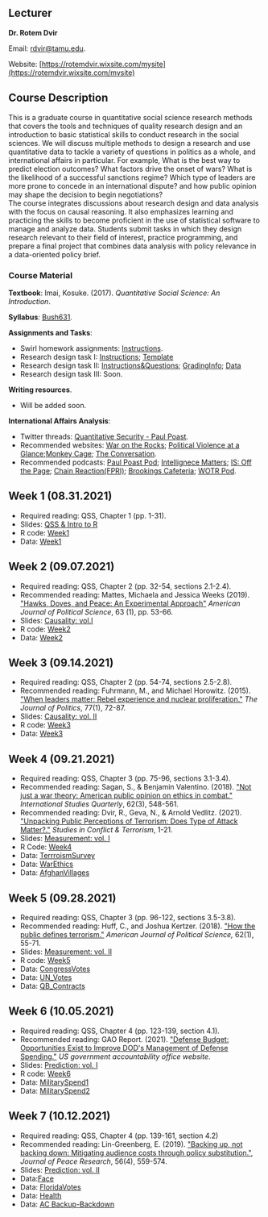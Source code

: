 ## Lecturer

**Dr. Rotem Dvir** 

Email: [rdvir@tamu.edu](rdvir@tamu.edu). 

Website: [https://rotemdvir.wixsite.com/mysite](https://rotemdvir.wixsite.com/mysite)

## Course Description

This is a graduate course in quantitative social science research methods that covers the tools and techniques of quality research design and an introduction to basic statistical skills to conduct research in the social sciences. We will discuss multiple methods to design a research and use quantitative data to tackle a variety of questions in politics as a whole, and international affairs in particular. For example, What is the best way to predict election outcomes? What factors drive the onset of wars? What is the likelihood of a successful sanctions regime? Which type of leaders are more prone to concede in an international dispute? and how public opinion may shape the decision to begin negotiations?  
The course integrates discussions about research design and data analysis with the focus on causal reasoning. It also emphasizes learning and practicing the skills to become proficient in the use of statistical software to manage and analyze data. Students submit tasks in which they design research relevant to their field of interest, practice programming, and prepare a final project that combines data analysis with policy relevance in a data-oriented policy brief.

### Course Material

**Textbook**: Imai, Kosuke. (2017). *Quantitative Social Science: An Introduction*.  

**Syllabus**: [Bush631](BUSH_Syllabus.pdf). 

**Assignments and Tasks**:  

  - Swirl homework assignments: [Instructions](Fall2021_Tasks/Swirl.pdf).
  - Research design task I: [Instructions](Fall2021_Tasks/Task1_Inst.pdf); [Template](Fall2021_Tasks/Experiment_Template.docx)
  - Research design task II: [Instructions&Questions](Fall2021_Tasks/Task2_Inst.pdf); [GradingInfo](Fall2021_Tasks/Task2_Rub.pdf); [Data](Fall2021_Tasks/leaders.csv)
  - Research design task III: Soon.  

**Writing resources**. 

  - Will be added soon.

**International Affairs Analysis**:  

  - Twitter threads: [Quantitative Security - Paul Poast](http://www.paulpoast.com/quantitative-security-threads/4594675941).
  - Recommended websites: [War on the Rocks](https://warontherocks.com); [Political Violence at a Glance](https://politicalviolenceataglance.org);[Monkey Cage](https://monkeycagetopicguides.org); [The Conversation](https://theconversation.com/us).
  - Recommended podcasts: [Paul Poast Pod](https://open.spotify.com/show/57N2HMfcYw3coHTPv1lYw7); [Intellignece Matters](https://podbay.fm/p/intelligence-matters); [IS: Off the Page](https://www.belfercenter.org/OffthePage); [Chain Reaction(FPRI)](https://www.fpri.org/multimedia/chain-reaction/); [Brookings Cafeteria](https://www.brookings.edu/series/brookings-cafeteria-podcast/); [WOTR Pod](https://warontherocks.com/category/podcasts/war-on-the-rocks/).  

## Week 1 (08.31.2021) 

  - Required reading: QSS, Chapter 1 (pp. 1-31).
  - Slides: [QSS & Intro to R](Content/wk1_slides.pdf)
  - R code: [Week1](Code/Week1/Code_week1.R)
  - Data: [Week1](Data/Week1/ags.xlsx)


## Week 2 (09.07.2021) 

  - Required reading: QSS, Chapter 2 (pp. 32-54, sections 2.1-2.4).
  - Recommended reading: Mattes, Michaela and Jessica Weeks (2019). ["Hawks, Doves, and Peace: An Experimental Approach"](https://doi.org/10.1111/ajps.12392) *American Journal of Political Science*, 63 (1), pp. 53-66.
  - Slides: [Causality: vol.I](Content/wk2_slides.pdf)
  - R code: [Week2](Code/Week2/Code_week2.R)
  - Data: [Week2](Data/Week2/MattesWeeksEdit.dta)


## Week 3 (09.14.2021)  

  - Required reading: QSS, Chapter 2 (pp. 54-74, sections 2.5-2.8).
  - Recommended reading: Fuhrmann, M., and Michael Horowitz. (2015). ["When leaders matter: Rebel experience and nuclear proliferation."](https://doi.org/10.1086/678308) *The Journal of Politics*, 77(1), 72-87.
  - Slides: [Causality: vol. II](Content/wk3_slides.pdf)
  - R code: [Week3](Code/Week3/Code_week3.R)
  - Data: [Week3](Data/Week3/RebelsDataset_FH2015.dta)


## Week 4 (09.21.2021)  

  - Required reading: QSS, Chapter 3 (pp. 75-96, sections 3.1-3.4).
  - Recommended reading: Sagan, S., & Benjamin Valentino. (2018). ["Not just a war theory: American public opinion on ethics in combat."](https://doi.org/10.1093/isq/sqy033) *International Studies Quarterly*, 62(3), 548-561.
  - Recommended reading: Dvir, R., Geva, N., & Arnold Vedlitz. (2021). ["Unpacking Public Perceptions of Terrorism: Does Type of Attack Matter?."](https://doi.org/10.1080/1057610X.2021.1886427) *Studies in Conflict & Terrorism*, 1-21.
  - Slides: [Measurement: vol. I](Content/wk4_slides.pdf)
  - R Code: [Week4](Code/Week4/Code_week4.R)
  - Data: [TerrroismSurvey](Data/Week4/Bush_TerrorSurvey.csv)
  - Data: [WarEthics](Data/Week4/WarEthics.dta)
  - Data: [AfghanVillages](Data/Week4/afghan-village.csv)

## Week 5 (09.28.2021)  

  - Required reading: QSS, Chapter 3 (pp. 96-122, sections 3.5-3.8).
  - Recommended reading: Huff, C., and Joshua Kertzer. (2018). ["How the public defines terrorism."](https://doi.org/10.1111/ajps.12329) *American Journal of Political Science,* 62(1), 55-71.
  - Slides: [Measurement: vol. II](Content/wk5_slides.pdf)
  - R code: [Week5](Code/Week5/Code_week5.R)
  - Data: [CongressVotes](Data/Week5/congress.csv)
  - Data: [UN_Votes](Data/Week5/unvoting.csv)
  - Data: [QB_Contracts](Data/Week5/QB_contracts.xlsx)

## Week 6 (10.05.2021)  

  - Required reading: QSS, Chapter 4 (pp. 123-139, section 4.1).
  - Recommended reading: GAO Report. (2021). ["Defense Budget: Opportunities Exist to Improve DOD's Management of Defense Spending."](https://www.gao.gov/products/gao-21-415t) *US government accountability office website*.
  - Slides: [Prediction: vol. I](Content/wk6_slides.pdf)
  - R code: [Week6](Code/Week6/Code_week6.R)
  - Data: [MilitarySpend1](Data/Week6/mil_exp.xlsx)
  - Data: [MilitarySpend2](Data/Week6/mil_exp2.xlsx)

## Week 7 (10.12.2021)  

  - Required reading: QSS, Chapter 4 (pp. 139-161, section 4.2)
  - Recommended reading: Lin-Greenberg, E. (2019). ["Backing up, not backing down: Mitigating audience costs through policy substitution."](https://doi.org/10.1177%2F0022343319832641), *Journal of Peace Research*, 56(4), 559-574. 
  - Slides: [Prediction: vol. II](Content/wk7_slides.pdf)
  - Data:[Face](Data/Week7/face.csv)
  - Data: [FloridaVotes](Data/Week7/florida.csv)
  - Data: [Health](Data/Week7/health.csv)
  - Data: [AC Backup-Backdown](Data/Week7/Lin_data.csv)



